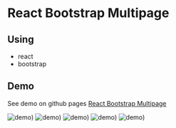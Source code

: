# React Bootstrap Multipage  

## Using
- react
- bootstrap

## Demo
See demo on github pages
[React Bootstrap Multipage](https://kamalheydari.github.io/react-bootstrap-multipage-learnplus)

![demo](demo1.png))
![demo](demo2.png))
![demo](demo3.png))
![demo](demo4.png))
![demo](demo5.png))
